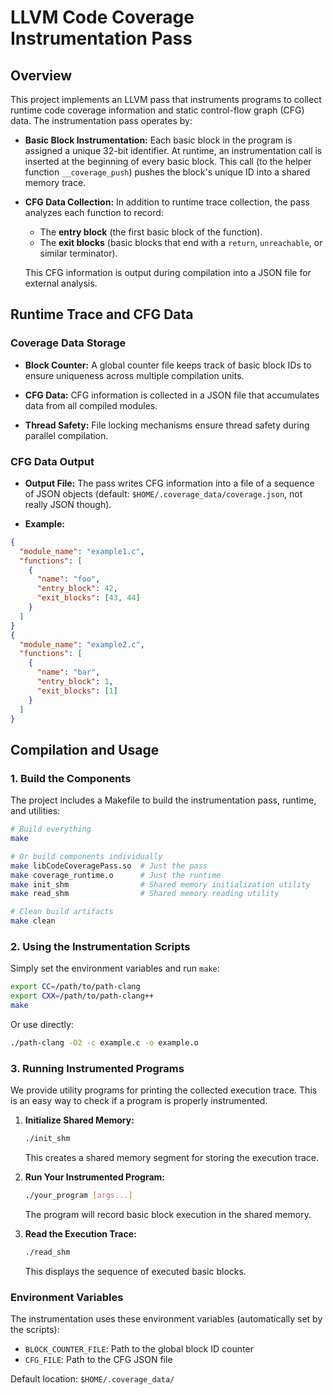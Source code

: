 # LLVM Code Coverage Instrumentation Pass

## Overview

This project implements an LLVM pass that instruments programs to collect runtime code coverage information and static control-flow graph (CFG) data. The instrumentation pass operates by:

- **Basic Block Instrumentation:**
  Each basic block in the program is assigned a unique 32-bit identifier. At runtime, an instrumentation call is inserted at the beginning of every basic block. This call (to the helper function `__coverage_push`) pushes the block's unique ID into a shared memory trace.

- **CFG Data Collection:**
  In addition to runtime trace collection, the pass analyzes each function to record:
  - The **entry block** (the first basic block of the function).
  - The **exit blocks** (basic blocks that end with a `return`, `unreachable`, or similar terminator).

  This CFG information is output during compilation into a JSON file for external analysis.

## Runtime Trace and CFG Data

### Coverage Data Storage

- **Block Counter:**
  A global counter file keeps track of basic block IDs to ensure uniqueness across multiple compilation units.

- **CFG Data:**
  CFG information is collected in a JSON file that accumulates data from all compiled modules.

- **Thread Safety:**
  File locking mechanisms ensure thread safety during parallel compilation.

### CFG Data Output

- **Output File:**
  The pass writes CFG information into a file of a sequence of JSON objects (default: `$HOME/.coverage_data/coverage.json`, not really JSON though).

- **Example:**

```json
{
  "module_name": "example1.c",
  "functions": [
    {
      "name": "foo",
      "entry_block": 42,
      "exit_blocks": [43, 44]
    }
  ]
}
{
  "module_name": "example2.c",
  "functions": [
    {
      "name": "bar",
      "entry_block": 1,
      "exit_blocks": [1]
    }
  ]
}
```

## Compilation and Usage

### 1. Build the Components

The project includes a Makefile to build the instrumentation pass, runtime, and utilities:

```bash
# Build everything
make

# Or build components individually
make libCodeCoveragePass.so  # Just the pass
make coverage_runtime.o      # Just the runtime
make init_shm                # Shared memory initialization utility
make read_shm                # Shared memory reading utility

# Clean build artifacts
make clean
```

### 2. Using the Instrumentation Scripts

Simply set the environment variables and run `make`:
```bash
export CC=/path/to/path-clang
export CXX=/path/to/path-clang++
make
```

Or use directly:
```bash
./path-clang -O2 -c example.c -o example.o
```

### 3. Running Instrumented Programs

We provide utility programs for printing the collected execution trace. This is an easy way to check if a program is properly instrumented.

1. **Initialize Shared Memory:**
   ```bash
   ./init_shm
   ```
   This creates a shared memory segment for storing the execution trace.

2. **Run Your Instrumented Program:**
   ```bash
   ./your_program [args...]
   ```
   The program will record basic block execution in the shared memory.

3. **Read the Execution Trace:**
   ```bash
   ./read_shm
   ```
   This displays the sequence of executed basic blocks.

### Environment Variables

The instrumentation uses these environment variables (automatically set by the scripts):
- `BLOCK_COUNTER_FILE`: Path to the global block ID counter
- `CFG_FILE`: Path to the CFG JSON file

Default location: `$HOME/.coverage_data/`
